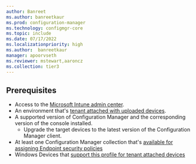```yaml
---
author: Banreet
ms.author: banreetkaur
ms.prod: configuration-manager
ms.technology: configmgr-core
ms.topic: include
ms.date: 07/17/2022
ms.localizationpriority: high
ms.author:  banreetkaur
manager: apoorvseth
ms.reviewer: mstewart,aaroncz 
ms.collection: tier3
---
```


<!---This include file is shared by atp-onboard.md, deploy-antivirus-policy.md, deploy-firewall-policy.md,endpoint-security-get-started.md. -->

## Prerequisites

- Access to the [Microsoft Intune admin center](https://endpoint.microsoft.com/).
- An environment that's [tenant attached with uploaded devices](../device-sync-actions.md).
- A supported version of Configuration Manager and the corresponding version of the console installed.
   - Upgrade the target devices to the latest version of the Configuration Manager client.
- At least one Configuration Manager collection that's [available for assigning Endpoint security policies](../endpoint-security-get-started.md#bkmk_collections)
- Windows Devices that [support this profile for tenant attached devices](../endpoint-security-get-started.md#bkmk_supportedprofiles)
